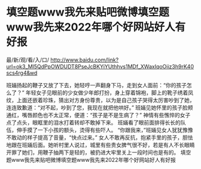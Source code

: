 # 填空题www我先来贴吧微博填空题www我先来2022年哪个好网站好人有好报

最/新/观/看/入/口/ http://www.baidu.com/link?url=ok3_Ml5QdPpOWDUDT8PseJcBKYiYUthhvs1MDf_XWaxIqoOiiz3h9rK40scs4rg4&wd

  班婳扬起的鞭子又放了下去，她轻哼一声翻身下马，走到女人面前：“你的孩子怎么了？”
    年轻女子见眼前的少女做少年郎打扮，身上穿着锦袍，脚上的靴子绣着凤纹，上面还嵌着珍珠，猜出对方身份尊贵，以为是自己孩子哭得太厉害吵到了她，连连致歉道：“对不起，吵到了您，我现在就把他哄好。”
    班婳见她怀里的孩子脸颊通红，嘴唇颜色也不太正常，便道：“孩子是不是生病了？”
    神情有些憔悴的女子点了点头，眼眶里的泪水打着转却不敢掉下来。
    班婳看了眼前面排得长长的队伍，伸手摸了一下小孩的额头，烫得有些吓人。
    “你跟我来，”班婳见女人犹犹豫豫不敢动的样子提高了音量，“快点过来。”
    女人不敢再反抗，抱紧手里的孩子，胆怯地跟在班婳后面。她听村里人说过，城里有些贵女脾气很不好，若是有人不长眼睛开罪了她们，用鞭子抽两下是轻的，被扔进大牢里关上一段时间也是有的。
填空题www我先来贴吧微博填空题www我先来2022年哪个好网站好人有好报
